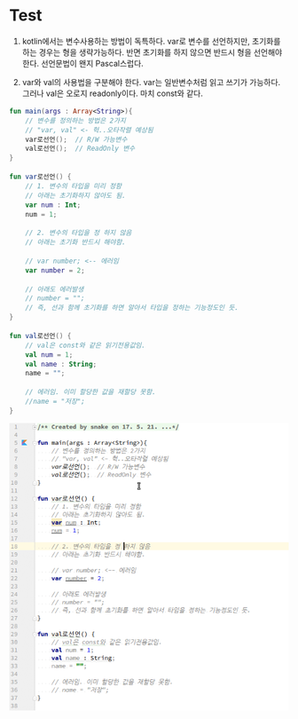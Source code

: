 # Test
1. kotlin에서는 변수사용하는 방법이 독특하다.
var로 변수를 선언하지만, 초기화를 하는 경우는 형을 생략가능하다.
반면 초기화를 하지 않으면 반드시 형을 선언해야 한다. 선언문법이 왠지 Pascal스럽다.

2. var와 val의 사용법을 구분해야 한다. var는 일반변수처럼 읽고 쓰기가 가능하다. 그러나 val은 오로지 readonly이다.
 마치 const와 같다.
 
~~~kotlin
fun main(args : Array<String>){
    // 변수를 정의하는 방법은 2가지
    // "var, val" <- 헉..오타작렬 예상됨
    var로선언();  // R/W 가능변수
    val로선언();  // ReadOnly 변수
}

fun var로선언() {
    // 1. 변수의 타입을 미리 정함
    // 아래는 초기화하지 않아도 됨.
    var num : Int;
    num = 1;

    // 2. 변수의 타입을 정 하지 않음
    // 아래는 초기화 반드시 해야함.

    // var number; <-- 에러임
    var number = 2;

    // 아래도 에러발생
    // number = "";
    // 즉, 선과 함께 초기화를 하면 알아서 타입을 정하는 기능정도인 듯.
}

fun val로선언() {
    // val은 const와 같은 읽기전용값임.
    val num = 1;
    val name : String;
    name = "";

    // 에러임. 이미 할당한 값을 재할당 못함.
    //name = "저장";
}
~~~
![이미지](variable.gif)